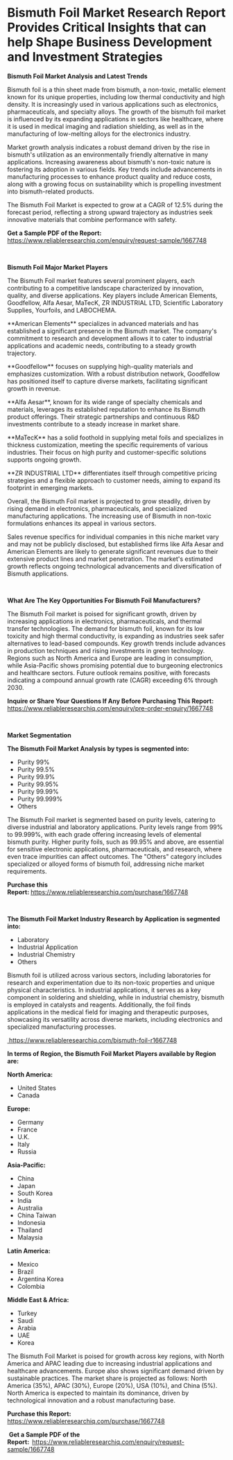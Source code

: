 <p><h1>Bismuth Foil Market Research Report Provides Critical Insights that can help Shape Business Development and Investment Strategies</h1></p><p><strong>Bismuth Foil Market Analysis and Latest Trends</strong></p>
<p><p>Bismuth foil is a thin sheet made from bismuth, a non-toxic, metallic element known for its unique properties, including low thermal conductivity and high density. It is increasingly used in various applications such as electronics, pharmaceuticals, and specialty alloys. The growth of the bismuth foil market is influenced by its expanding applications in sectors like healthcare, where it is used in medical imaging and radiation shielding, as well as in the manufacturing of low-melting alloys for the electronics industry.</p><p>Market growth analysis indicates a robust demand driven by the rise in bismuth's utilization as an environmentally friendly alternative in many applications. Increasing awareness about bismuth's non-toxic nature is fostering its adoption in various fields. Key trends include advancements in manufacturing processes to enhance product quality and reduce costs, along with a growing focus on sustainability which is propelling investment into bismuth-related products. </p><p>The Bismuth Foil Market is expected to grow at a CAGR of 12.5% during the forecast period, reflecting a strong upward trajectory as industries seek innovative materials that combine performance with safety.</p></p>
<p><strong>Get a Sample PDF of the Report:&nbsp;</strong> <a href="https://www.reliableresearchiq.com/enquiry/request-sample/1667748?utm_campaign=3177&utm_medium=2&utm_source=Github&utm_content=ia&utm_term=18042025&utm_id=bismuth-foil">https://www.reliableresearchiq.com/enquiry/request-sample/1667748</a></p>
<p>&nbsp;</p>
<p><strong>Bismuth Foil Major Market Players</strong></p>
<p><p>The Bismuth Foil market features several prominent players, each contributing to a competitive landscape characterized by innovation, quality, and diverse applications. Key players include American Elements, Goodfellow, Alfa Aesar, MaTecK, ZR INDUSTRIAL LTD, Scientific Laboratory Supplies, Yourfoils, and LABOCHEMA.</p><p>**American Elements** specializes in advanced materials and has established a significant presence in the Bismuth market. The company's commitment to research and development allows it to cater to industrial applications and academic needs, contributing to a steady growth trajectory.  </p><p>**Goodfellow** focuses on supplying high-quality materials and emphasizes customization. With a robust distribution network, Goodfellow has positioned itself to capture diverse markets, facilitating significant growth in revenue.</p><p>**Alfa Aesar**, known for its wide range of specialty chemicals and materials, leverages its established reputation to enhance its Bismuth product offerings. Their strategic partnerships and continuous R&D investments contribute to a steady increase in market share.</p><p>**MaTecK** has a solid foothold in supplying metal foils and specializes in thickness customization, meeting the specific requirements of various industries. Their focus on high purity and customer-specific solutions supports ongoing growth.</p><p>**ZR INDUSTRIAL LTD** differentiates itself through competitive pricing strategies and a flexible approach to customer needs, aiming to expand its footprint in emerging markets.</p><p>Overall, the Bismuth Foil market is projected to grow steadily, driven by rising demand in electronics, pharmaceuticals, and specialized manufacturing applications. The increasing use of Bismuth in non-toxic formulations enhances its appeal in various sectors.</p><p>Sales revenue specifics for individual companies in this niche market vary and may not be publicly disclosed, but established firms like Alfa Aesar and American Elements are likely to generate significant revenues due to their extensive product lines and market penetration. The market's estimated growth reflects ongoing technological advancements and diversification of Bismuth applications.</p></p>
<p>&nbsp;</p>
<p><strong>What Are The Key Opportunities For Bismuth Foil Manufacturers?</strong></p>
<p><p>The Bismuth Foil market is poised for significant growth, driven by increasing applications in electronics, pharmaceuticals, and thermal transfer technologies. The demand for bismuth foil, known for its low toxicity and high thermal conductivity, is expanding as industries seek safer alternatives to lead-based compounds. Key growth trends include advances in production techniques and rising investments in green technology. Regions such as North America and Europe are leading in consumption, while Asia-Pacific shows promising potential due to burgeoning electronics and healthcare sectors. Future outlook remains positive, with forecasts indicating a compound annual growth rate (CAGR) exceeding 6% through 2030.</p></p>
<p><strong>Inquire or Share Your Questions If Any Before Purchasing This Report:</strong> <a href="https://www.reliableresearchiq.com/enquiry/pre-order-enquiry/1667748?utm_campaign=3177&utm_medium=2&utm_source=Github&utm_content=ia&utm_term=18042025&utm_id=bismuth-foil">https://www.reliableresearchiq.com/enquiry/pre-order-enquiry/1667748</a></p>
<p>&nbsp;</p>
<p><strong>Market Segmentation</strong></p>
<p><strong>The Bismuth Foil Market Analysis by types is segmented into:</strong></p>
<p><ul><li>Purity 99%</li><li>Purity 99.5%</li><li>Purity 99.9%</li><li>Purity 99.95%</li><li>Purity 99.99%</li><li>Purity 99.999%</li><li>Others</li></ul></p>
<p><p>The Bismuth Foil market is segmented based on purity levels, catering to diverse industrial and laboratory applications. Purity levels range from 99% to 99.999%, with each grade offering increasing levels of elemental bismuth purity. Higher purity foils, such as 99.95% and above, are essential for sensitive electronic applications, pharmaceuticals, and research, where even trace impurities can affect outcomes. The "Others" category includes specialized or alloyed forms of bismuth foil, addressing niche market requirements.</p></p>
<p><strong>Purchase this Report:&nbsp;</strong><a href="https://www.reliableresearchiq.com/purchase/1667748?utm_campaign=3177&utm_medium=2&utm_source=Github&utm_content=ia&utm_term=18042025&utm_id=bismuth-foil">https://www.reliableresearchiq.com/purchase/1667748</a></p>
<p>&nbsp;</p>
<p><strong>The Bismuth Foil Market Industry Research by Application is segmented into:</strong></p>
<p><ul><li>Laboratory</li><li>Industrial Application</li><li>Industrial Chemistry</li><li>Others</li></ul></p>
<p><p>Bismuth foil is utilized across various sectors, including laboratories for research and experimentation due to its non-toxic properties and unique physical characteristics. In industrial applications, it serves as a key component in soldering and shielding, while in industrial chemistry, bismuth is employed in catalysts and reagents. Additionally, the foil finds applications in the medical field for imaging and therapeutic purposes, showcasing its versatility across diverse markets, including electronics and specialized manufacturing processes.</p></p>
<p><a href="https://www.reliableresearchiq.com/bismuth-foil-r1667748?utm_campaign=3177&utm_medium=2&utm_source=Github&utm_content=ia&utm_term=18042025&utm_id=bismuth-foil">&nbsp;https://www.reliableresearchiq.com/bismuth-foil-r1667748</a></p>
<p><strong>In terms of Region, the Bismuth Foil Market Players available by Region are:</strong></p>
<p>
    <p> <strong> North America: </strong>
        <ul>
            <li>United States</li>
            <li>Canada</li>
        </ul>
        </p> 
    <p> <strong> Europe: </strong>
        <ul>
            <li>Germany</li>
            <li>France</li>
            <li>U.K.</li>
            <li>Italy</li>
            <li>Russia</li>
        </ul>
        </p> 
    <p> <strong> Asia-Pacific: </strong>
        <ul>
            <li>China</li>
            <li>Japan</li>
            <li>South Korea</li>
            <li>India</li>
            <li>Australia</li>
            <li>China Taiwan</li>
            <li>Indonesia</li>
            <li>Thailand</li>
            <li>Malaysia</li>
        </ul>
        </p> 
    <p> <strong> Latin America: </strong>
        <ul>
            <li>Mexico</li>
            <li>Brazil</li>
            <li>Argentina Korea</li>
            <li>Colombia</li>
        </ul>
        </p> 
    <p> <strong> Middle East & Africa: </strong>
        <ul>
            <li>Turkey</li>
            <li>Saudi</li>
            <li>Arabia</li>
            <li>UAE</li>
            <li>Korea</li>
        </ul>
    </p>
    </p>
<p><p>The Bismuth Foil Market is poised for growth across key regions, with North America and APAC leading due to increasing industrial applications and healthcare advancements. Europe also shows significant demand driven by sustainable practices. The market share is projected as follows: North America (35%), APAC (30%), Europe (20%), USA (10%), and China (5%). North America is expected to maintain its dominance, driven by technological innovation and a robust manufacturing base.</p></p>
<p><strong>Purchase this Report: </strong><a href="https://www.reliableresearchiq.com/purchase/1667748?utm_campaign=3177&utm_medium=2&utm_source=Github&utm_content=ia&utm_term=18042025&utm_id=bismuth-foil">https://www.reliableresearchiq.com/purchase/1667748</a></p>
<p>&nbsp;<strong>Get a Sample PDF of the Report:&nbsp;&nbsp;</strong><a href="https://www.reliableresearchiq.com/enquiry/request-sample/1667748?utm_campaign=3177&utm_medium=2&utm_source=Github&utm_content=ia&utm_term=18042025&utm_id=bismuth-foil">https://www.reliableresearchiq.com/enquiry/request-sample/1667748</a></p>
<p><strong></strong></p>
<p><p></p><p></p><p></p></p>